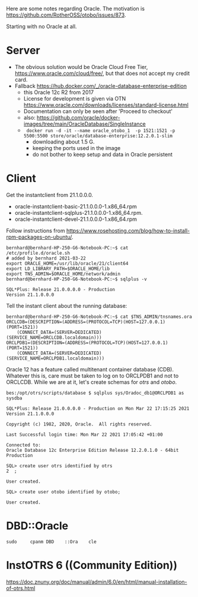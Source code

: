 Here are some notes regarding Oracle. The motivation is https://github.com/RotherOSS/otobo/issues/873.

Starting with no Oracle at all.

# Server

- The obvious solution would be Oracle Cloud Free Tier, https://www.oracle.com/cloud/free/, but that does not accept my credit card.
- Fallback https://hub.docker.com/_/oracle-database-enterprise-edition 
  - this Oracle 12c R2 from 2017
  - License for development is given via OTN https://www.oracle.com/downloads/licenses/standard-license.html
  - Documentation can only be seen after 'Proceed to checkout'
  - also: https://github.com/oracle/docker-images/tree/main/OracleDatabase/SingleInstance
  - ` docker run -d -it --name oracle_otobo_1  -p 1521:1521 -p 5500:5500 store/oracle/database-enterprise:12.2.0.1-slim` 
    - downloading about 1.5 G.
    - keeping the ports used in the image
    - do not bother to keep setup and data in Oracle persistent 

# Client

Get the instantclient from 21.1.0.0.0. 
- oracle-instantclient-basic-21.1.0.0.0-1.x86_64.rpm
- oracle-instantclient-sqlplus-21.1.0.0.0-1.x86_64.rpm.
- oracle-instantclient-devel-21.1.0.0.0-1.x86_64.rpm

Follow instructions from https://www.rosehosting.com/blog/how-to-install-rpm-packages-on-ubuntu/.

    bernhard@bernhard-HP-250-G6-Notebook-PC:~$ cat /etc/profile.d/oracle.sh 
    # added by bernhard 2021-03-22
    export ORACLE_HOME=/usr/lib/oracle/21/client64
    export LD_LIBRARY_PATH=$ORACLE_HOME/lib
    export TNS_ADMIN=$ORACLE_HOME/network/admin
    bernhard@bernhard-HP-250-G6-Notebook-PC:~$ sqlplus -v

    SQL*Plus: Release 21.0.0.0.0 - Production
    Version 21.1.0.0.0
    
Tell the instant client about the running database:

    bernhard@bernhard-HP-250-G6-Notebook-PC:~$ cat $TNS_ADMIN/tnsnames.ora
    ORCLCDB=(DESCRIPTION=(ADDRESS=(PROTOCOL=TCP)(HOST=127.0.0.1)(PORT=1521))
        (CONNECT_DATA=(SERVER=DEDICATED)(SERVICE_NAME=ORCLCDB.localdomain)))
    ORCLPDB1=(DESCRIPTION=(ADDRESS=(PROTOCOL=TCP)(HOST=127.0.0.1)(PORT=1521))
        (CONNECT_DATA=(SERVER=DEDICATED)(SERVICE_NAME=ORCLPDB1.localdomain)))
        
Oracle 12 has a feature called multitenant container database (CDB). Whatever this is,
care must be taken to log on to ORCLPDB1 and not to ORCLCDB. While we are at it,
let's create schemas for _otrs_ and _otobo_.

    bes:/opt/otrs/scripts/database $ sqlplus sys/Oradoc_db1@ORCLPDB1 as sysdba

    SQL*Plus: Release 21.0.0.0.0 - Production on Mon Mar 22 17:15:25 2021
    Version 21.1.0.0.0

    Copyright (c) 1982, 2020, Oracle.  All rights reserved.

    Last Successful login time: Mon Mar 22 2021 17:05:42 +01:00

    Connected to:
    Oracle Database 12c Enterprise Edition Release 12.2.0.1.0 - 64bit Production

    SQL> create user otrs identified by otrs
    2  ;

    User created.

    SQL> create user otobo identified by otobo;

    User created.


# DBD::Oracle

    sudo     cpanm DBD    ::Ora    cle

# InstOTRS 6 ((Community Edition))

https://doc.znuny.org/doc/manual/admin/6.0/en/html/manual-installation-of-otrs.html
